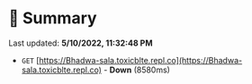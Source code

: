 # 📖 Summary
Last updated: **5/10/2022, 11:32:48 PM**

- `GET` [https://Bhadwa-sala.toxicblte.repl.co](https://Bhadwa-sala.toxicblte.repl.co) - **Down** (8580ms)

